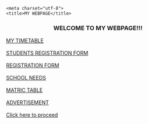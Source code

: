 <!DOCTYPE html>
<html>
<head>
     
    <meta charset="utf-8">
    <title>MY WEBPAGE</title>
</head>
<body>
 
 <h3 align= "center"><front color= "purple"><b><b></b></b>WELCOME TO MY WEBPAGE!!!</front></h3>
 <a href="Timetable.html">MY TIMETABLE</a><br><br>
 <a href="Student Registration.html">STUDENTS REGISTRATION FORM</a><br><br>
 <a href="Textbox.html">REGISTRATION FORM</a><br><br>
 <a href="Nestedlist.html">SCHOOL NEEDS</a><br><br>
 <a href="Table.html">MATRIC TABLE</a><br><br>
 <a href="Advertisement.html">ADVERTISEMENT</a><br><br>
 <a href="Student Registration.html"><front color="white"> Click here to proceed</front></a>

 </body> 
 </html>

